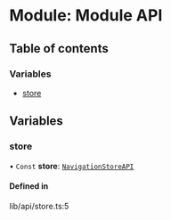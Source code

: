 # Module: Module API

## Table of contents

### Variables

- [store](../wiki/Module%20API#store)

## Variables

### store

• `Const` **store**: [`NavigationStoreAPI`](../wiki/index.NavigationStoreAPI)

#### Defined in

lib/api/store.ts:5
